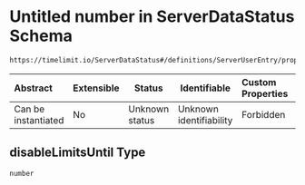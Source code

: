 # Untitled number in ServerDataStatus Schema

```txt
https://timelimit.io/ServerDataStatus#/definitions/ServerUserEntry/properties/disableLimitsUntil
```




| Abstract            | Extensible | Status         | Identifiable            | Custom Properties | Additional Properties | Access Restrictions | Defined In                                                                            |
| :------------------ | ---------- | -------------- | ----------------------- | :---------------- | --------------------- | ------------------- | ------------------------------------------------------------------------------------- |
| Can be instantiated | No         | Unknown status | Unknown identifiability | Forbidden         | Allowed               | none                | [ServerDataStatus.schema.json\*](ServerDataStatus.schema.json "open original schema") |

## disableLimitsUntil Type

`number`
